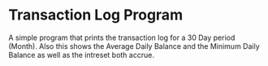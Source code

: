 # Transaction Log Program
A simple program that prints the transaction log for a 30 Day period (Month).
Also this shows the Average Daily Balance and the Minimum Daily Balance as well as the intreset both accrue. 
